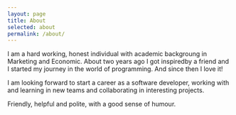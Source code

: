 ```yaml
---
layout: page
title: About
selected: about
permalink: /about/
---
```


I am a hard working, honest individual with academic backgroung in Marketing and Economic. About two years ago I got inspiredby a friend and I started my journey in the world of programming. And since then I love it!

I am looking forward to start a career as a software developer, working with and learning in new teams and collaborating in interesting projects.

Friendly, helpful and polite, with a good sense of humour.
